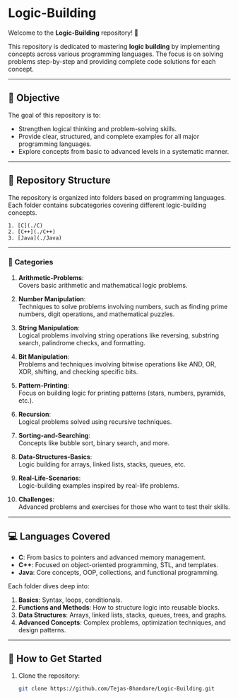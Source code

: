 # Logic-Building

Welcome to the **Logic-Building** repository! 🚀

This repository is dedicated to mastering **logic building** by implementing concepts across various programming languages. The focus is on solving problems step-by-step and providing complete code solutions for each concept.

---

## 📌 **Objective**

The goal of this repository is to:
- Strengthen logical thinking and problem-solving skills.
- Provide clear, structured, and complete examples for all major programming languages.
- Explore concepts from basic to advanced levels in a systematic manner.

---

## 📂 **Repository Structure**

The repository is organized into folders based on programming languages. Each folder contains subcategories covering different logic-building concepts.

    1. [C](./C)  
    2. [C++](./C++)  
    3. [Java](./Java) 



---

### 📁 **Categories**

1. **Arithmetic-Problems**:  
   Covers basic arithmetic and mathematical logic problems.

2.  **Number Manipulation**:  
   Techniques to solve problems involving numbers, such as finding prime numbers, digit operations, and mathematical puzzles.

3.  **String Manipulation**:  
   Logical problems involving string operations like reversing, substring search, palindrome checks, and formatting.

4.  **Bit Manipulation**:  
   Problems and techniques involving bitwise operations like AND, OR, XOR, shifting, and checking specific bits.

5. **Pattern-Printing**:  
   Focus on building logic for printing patterns (stars, numbers, pyramids, etc.).

6. **Recursion**:  
   Logical problems solved using recursive techniques.

7. **Sorting-and-Searching**:  
   Concepts like bubble sort, binary search, and more.

8. **Data-Structures-Basics**:  
   Logic building for arrays, linked lists, stacks, queues, etc.
   
9. **Real-Life-Scenarios**:  
   Logic-building examples inspired by real-life problems.

10. **Challenges**:  
   Advanced problems and exercises for those who want to test their skills.

---

## 💻 **Languages Covered**

- **C**: From basics to pointers and advanced memory management.
- **C++**: Focused on object-oriented programming, STL, and templates.
- **Java**: Core concepts, OOP, collections, and functional programming.
<!-- **JavaScript**: Basics, modern ES6+ features, and asynchronous programming. -->
<!-- **TypeScript**: Type-safe programming with advanced concepts. -->

Each folder dives deep into:
1. **Basics**: Syntax, loops, conditionals.
2. **Functions and Methods**: How to structure logic into reusable blocks.
3. **Data Structures**: Arrays, linked lists, stacks, queues, trees, and graphs.
4. **Advanced Concepts**: Complex problems, optimization techniques, and design patterns.

---

## 🌟 **How to Get Started**

1. Clone the repository:
   ```bash
   git clone https://github.com/Tejas-Bhandare/Logic-Building.git
